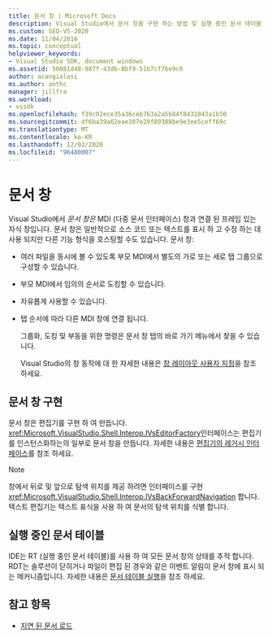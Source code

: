 ```yaml
---
title: 문서 창 | Microsoft Docs
description: Visual Studio에서 문서 창을 구현 하는 방법 및 실행 중인 문서 테이블 (RDT)의 상태를 추적 하는 방법을 비롯 하 여 문서 창에 대해 알아봅니다.
ms.custom: SEO-VS-2020
ms.date: 11/04/2016
ms.topic: conceptual
helpviewer_keywords:
- Visual Studio SDK, document windows
ms.assetid: 50081d48-987f-43db-8bf9-51b7cf76e9c0
author: acangialosi
ms.author: anthc
manager: jillfra
ms.workload:
- vssdk
ms.openlocfilehash: f39c02ece35a36ceb763a2a5b84f8431043a1b50
ms.sourcegitcommit: df6ba39a62eae387e29f89388be9e3ee5ceff69c
ms.translationtype: MT
ms.contentlocale: ko-KR
ms.lasthandoff: 12/02/2020
ms.locfileid: "96480007"
---
```

# <a name="document-windows"></a>문서 창
Visual Studio에서 *문서 창은* MDI (다중 문서 인터페이스) 창과 연결 된 프레임 있는 자식 창입니다. 문서 창은 일반적으로 소스 코드 또는 텍스트를 표시 하 고 수정 하는 데 사용 되지만 다른 기능 형식을 호스팅할 수도 있습니다. 문서 창:

- 여러 파일을 동시에 볼 수 있도록 부모 MDI에서 별도의 가로 또는 세로 탭 그룹으로 구성할 수 있습니다.

- 부모 MDI에서 임의의 순서로 도킹할 수 있습니다.

- 자유롭게 사용할 수 있습니다.

- 탭 순서에 따라 다른 MDI 창에 연결 됩니다.

  그룹화, 도킹 및 부동을 위한 명령은 문서 창 탭의 바로 가기 메뉴에서 찾을 수 있습니다.

  Visual Studio의 창 동작에 대 한 자세한 내용은 [창 레이아웃 사용자 지정](../../ide/customizing-window-layouts-in-visual-studio.md)을 참조 하세요.

## <a name="document-window-implementation"></a>문서 창 구현
 문서 창은 편집기를 구현 하 여 만듭니다. <xref:Microsoft.VisualStudio.Shell.Interop.IVsEditorFactory>인터페이스는 편집기를 인스턴스화하는의 일부로 문서 창을 만듭니다. 자세한 내용은 [편집기의 레거시 인터페이스](/previous-versions/visualstudio/visual-studio-2015/extensibility/legacy-interfaces-in-the-editor?preserve-view=true&view=vs-2015)를 참조 하세요.

> [!NOTE]
> 창에서 뒤로 및 앞으로 탐색 위치를 제공 하려면 인터페이스를 구현 <xref:Microsoft.VisualStudio.Shell.Interop.IVsBackForwardNavigation> 합니다. 텍스트 편집기는 텍스트 표식을 사용 하 여 문서의 탐색 위치를 식별 합니다.

## <a name="the-running-document-table"></a>실행 중인 문서 테이블
 IDE는 RT (실행 중인 문서 테이블)를 사용 하 여 모든 문서 창의 상태를 추적 합니다. RDT는 솔루션이 닫히거나 파일이 편집 된 경우와 같은 이벤트 알림이 문서 창에 표시 되는 메커니즘입니다. 자세한 내용은 [문서 테이블 실행](../../extensibility/internals/running-document-table.md)을 참조 하세요.

## <a name="see-also"></a>참고 항목
- [지연 된 문서 로드](../../extensibility/internals/delayed-document-loading.md)
